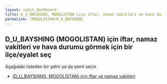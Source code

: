 ```yaml
---
layout: vakit_dashboard
title: D_U_BAYSHING, MOGOLISTAN için iftar, namaz vakitleri ve hava durumu - ilçe/eyalet seç
permalink: /MOGOLISTAN/D_U_BAYSHING
---
```


## D_U_BAYSHING (MOGOLISTAN) için iftar, namaz vakitleri ve hava durumu  görmek için bir ilçe/eyalet seç

Aşağıdaki listeden bir şehir ya da semt seçin

* [ (D_U_BAYSHING, MOGOLISTAN) için iftar ve namaz vakitleri](/MOGOLISTAN/D_U_BAYSHING/)

<script type="text/javascript">
  var GLOBAL_COUNTRY = 'MOGOLISTAN';
  var GLOBAL_CITY = 'D_U_BAYSHING';
  var GLOBAL_STATE = 'D_U_BAYSHING';
</script>
